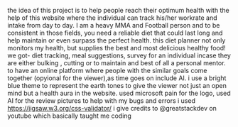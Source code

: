the idea of this project is to help people reach their optimum health with the help of this website where the individual can track his/her workrate and intake from day to day.
I am a heavy MMA and Football person and to be consistent in those fields, you need a reliable diet that could last long and help maintain or even surpass the perfect health. this diet planner not only monitors my health, but supplies the best and most delicious healthy food!
we got- diet tracking, meal suggestions, survey for an individual incase they are either bulking , cutting or to maintain and best of all a personal mentor.
to have an online platform where people with the similar goals come together (opyional for the viewer),as time goes on include AI.
i use a bright blue theme to represent the earth tones to give the viewer not just an open mind but a health aura in the website.
used microsoft pain for the logo, used AI for the review pictures
to help with my bugs and errors i used https://jigsaw.w3.org/css-validator/
i give credits to @greatstackdev on youtube which basically taught me coding
